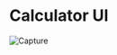 # Calculator UI
 
![Capture](https://user-images.githubusercontent.com/67511197/134711662-f11a43a4-3673-476b-ba15-466ca9b3280b.PNG)
